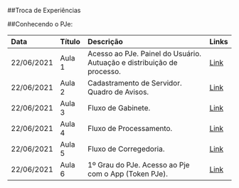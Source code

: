 ##Troca de Experiências



##Conhecendo o PJe:

|  Data  | Título | Descrição | Links |
|:-------|:----------|:----------|:------|
| 22/06/2021 | Aula 1 | Acesso ao PJe. Painel do Usuário. Autuação e distribuição de processo. | [Link](https://web.microsoftstream.com/video/3644c8fc-b9c7-4a2d-b142-2d54f5b9e85b) |
| 22/06/2021 | Aula 2 | Cadastramento de Servidor. Quadro de Avisos. | [Link](https://web.microsoftstream.com/video/3644c8fc-b9c7-4a2d-b142-2d54f5b9e85b) |
| 22/06/2021 | Aula 3 | Fluxo de Gabinete. | [Link](https://web.microsoftstream.com/video/3644c8fc-b9c7-4a2d-b142-2d54f5b9e85b) |
| 22/06/2021 | Aula 4 | Fluxo de Processamento. | [Link](https://web.microsoftstream.com/video/3644c8fc-b9c7-4a2d-b142-2d54f5b9e85b) |
| 22/06/2021 | Aula 5 | Fluxo de Corregedoria. | [Link](https://web.microsoftstream.com/video/3644c8fc-b9c7-4a2d-b142-2d54f5b9e85b) |
| 22/06/2021 | Aula 6 | 1º Grau do PJe. Acesso ao Pje com o App (Token PJe). | [Link](https://web.microsoftstream.com/video/3644c8fc-b9c7-4a2d-b142-2d54f5b9e85b) |
